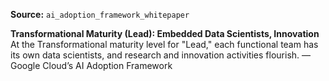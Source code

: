 **Source:** `ai_adoption_framework_whitepaper`

**Transformational Maturity (Lead): Embedded Data Scientists, Innovation**
At the Transformational maturity level for "Lead," each functional team has its own data scientists, and research and innovation activities flourish. — Google Cloud’s AI Adoption Framework
